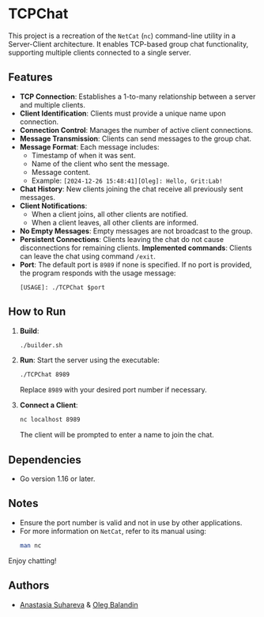 
# TCPChat

This project is a recreation of the `NetCat` (`nc`) command-line utility in a Server-Client architecture. It enables TCP-based group chat functionality, supporting multiple clients connected to a single server.

## Features

- **TCP Connection**: Establishes a 1-to-many relationship between a server and multiple clients.
- **Client Identification**: Clients must provide a unique name upon connection.
- **Connection Control**: Manages the number of active client connections.
- **Message Transmission**: Clients can send messages to the group chat.
- **Message Format**: Each message includes:
  - Timestamp of when it was sent.
  - Name of the client who sent the message.
  - Message content.
  - Example: `[2024-12-26 15:48:41][Oleg]: Hello, Grit:Lab!`
- **Chat History**: New clients joining the chat receive all previously sent messages.
- **Client Notifications**:
  - When a client joins, all other clients are notified.
  - When a client leaves, all other clients are informed.
- **No Empty Messages**: Empty messages are not broadcast to the group.
- **Persistent Connections**: Clients leaving the chat do not cause disconnections for remaining clients.
  **Implemented commands**: Clients can leave the chat using command `/exit`.
- **Port**: The default port is `8989` if none is specified. If no port is provided, the program responds with the usage message:
  ```
  [USAGE]: ./TCPChat $port
  ```

## How to Run

1. **Build**:
   ```bash
   ./builder.sh
   ```

2. **Run**:
   Start the server using the executable:
   ```bash
   ./TCPChat 8989
   ```
   Replace `8989` with your desired port number if necessary.

3. **Connect a Client**:
   ```bash
   nc localhost 8989
   ```
   The client will be prompted to enter a name to join the chat.

## Dependencies

- Go version 1.16 or later.


## Notes

- Ensure the port number is valid and not in use by other applications.
- For more information on `NetCat`, refer to its manual using:
  ```bash
  man nc
  ```

Enjoy chatting!


## Authors

- [Anastasia Suhareva](https://01.gritlab.ax/git/asuharev) & [Oleg Balandin](https://01.gritlab.ax/git/obalandi) 

